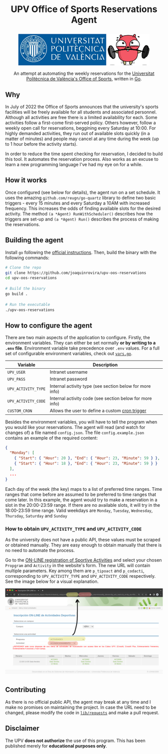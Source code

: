 
<h1><p align="center">UPV Office of Sports Reservations Agent</p></h1> 

<p align="center">
    <a href="https://www.upv.es/" target="blank"><img src="./.img/UPV.jpg"  height="100" alt="UPV Logo" /></a>
    <img src="./.img/muscles-clipart-ghoper.gif" height="100"  />
</p>

<p align="center">An attempt at automating the weekly reservations for the <a href="https://www.upv.es/entidades/AD/" target="blank">Universitat Politècnica de València's Office of Sports</a>, written in <a href="https://go.dev" target="blank">Go</a>.</p>

## Why

In July of 2022 the Office of Sports announces that the university's sports facilities will be freely available for all students and associated personnel. Although all activities are free there is a limited availability for each. Some activities follow a first-come first-served policy. Others however, follow a weekly open call for reservations, beggining every Saturday at 10:00. For highly demanded activities, they run out of available slots quickly (in a matter of minutes) and people may cancel at any time during the week (up to 1 hour before the activity starts).

In order to reduce the time spent checking for reservation, I decided to build this tool. It automates the reservation process. Also works as an excuse to learn a new programming language I've had my eye on for a while. 

## How it works

Once configured (see below for details), the agent run on a set schedule. It uses the amazing `github.com/reugn/go-quartz` library to define two basic triggers - every 15 minutes and every Saturday a 10AM with increased frequency. This increases the odds of finding available slots for the desired activity. The method `(a *Agent) RunWithScheduler()` describes how the triggers are set-up and `(a *Agent) Run()` describes the process of making the reservations.

## Building the agent

Install `go` following the [official instructions](https://go.dev/doc/install). Then, build the binary with the following commands:

```bash
# Clone the repo
git clone https://github.com/joaquinrovira/upv-oos-reservations
cd upv-oos-reservations

# Build the binary
go build .

# Run the executable
./upv-oos-reservations
``` 

## How to configure the agent

There are two main aspects of the application to configure. Firstly, the environment variables. They can either be set normally **or by writing to a `.env` file**. Environment variable take precedence over `.env` values. For a full set of configurable environment variables, check out [`vars.go`](./lib/vars/vars.go).

| Variable            | Description                                                                                                  |
| ------------------- | ------------------------------------------------------------------------------------------------------------ |
| `UPV_USER`          | Intranet username                                                                                            |
| `UPV_PASS`          | Intranet password                                                                                            |
| `UPV_ACTIVITY_TYPE` | Internal activity type (see section below for more info)                                                     |
| `UPV_ACTIVITY_CODE` | Internal activity code (see section below for more info)                                                     |
| `CUSTOM_CRON`       | Allows the user to define a custom [cron trigger](https://github.com/reugn/go-quartz#cron-expression-format) |

Besides the environment variables, you will have to tell the program when you would like your reservations. The agent will read (and watch for changes of) a file named `config.json`. The file `config.example.json` contains an example of the required content:

```json
{
  "Monday": [
    { "Start": { "Hour": 20 }, "End": { "Hour": 23, "Minute": 59 } },
    { "Start": { "Hour": 18 }, "End": { "Hour": 23, "Minute": 59 } }
  ],
  ...
}
```

Each day of the week (the key) maps to a list of preferred time ranges. Time ranges that come before are assumed to be preferred to time ranges that come later. In this example, the agent would try to make a reservation in a slot in the 20:00-23:59 range. If there are no available slots, it will try in the 18:00-23:59 time range. Valid weekdays are `Monday`, `Tuesday`, `Wednesday`, `Thursday`, `Saturday` and `Sunday`

### How to obtain `UPV_ACTIVITY_TYPE` and `UPV_ACTIVITY_CODE`

As the university does not have a public API, these values must be scraped or obtained manually. They are easy enough to obtain manually that there is no need to automate the process.

Go to the [ON-LINE registration of Sportive Activities](https://intranet.upv.es/pls/soalu/sic_depact.HSemActividades) and select your chosen `Propgram` and `Activity` in the website's form. The new URL will contain multiple parameters. Key among them are `p_tipoact` and `p_codacti`, corresponding to `UPV_ACTIVITY_TYPE` and `UPV_ACTIVITY_CODE` respectively. See the image below for a visual explanation.

<img src="./.img/obtaining-the-codes.png"/>


## Contributing

As there is no official public API, the agent may break at any time and I make no promises on maintaining the project. 
In case the URL need to be changed, please modify the code in [`lib/requests`](./lib/requests/) and make a pull request.

## Disclaimer

The UPV **does not authorize** the use of this program. This has been published merely for **educational purposes only**. 

